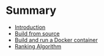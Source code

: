 # Summary

* [Introduction](README.md)
* [Build from source](chapter1.md)
* [Build and run a Docker container](chapter2.md)
* [Ranking Algorithm](chapter3.md)

